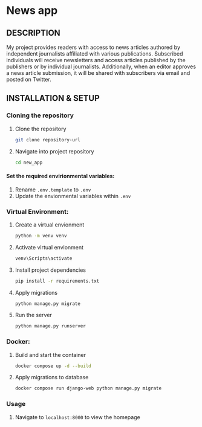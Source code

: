 # News app

## DESCRIPTION

My project provides readers with access to news articles authored by independent journalists affiliated with various publications. Subscribed individuals will receive newsletters and access articles published by the publishers or by individual journalists. Additionally, when an editor approves a news article submission, it will be shared with subscribers via email and posted on Twitter.

## INSTALLATION & SETUP

### Cloning the repository
1. Clone the repository
    ```bash
    git clone repository-url
    ```
2. Navigate into project repository
    ```bash
    cd new_app
    ```

#### Set the required envirionmental variables:
1. Rename `.env.template` to `.env`
2. Update the envionmental variables within `.env`

### Virtual Environment: 
1. Create a virtual envionment
    ```bash
    python -m venv venv 
    ```
2. Activate virtual envionment
    ```bash
    venv\Scripts\activate
    ```
3. Install project dependencies
    ```bash
    pip install -r requirements.txt
    ```
4. Apply migrations
    ```bash
    python manage.py migrate
    ```
5. Run the server
    ```bash
    python manage.py runserver
    ```

### Docker:
1. Build and start the container
    ```bash
    docker compose up -d --build
    ```
2. Apply migrations to database
    ```bash
	docker compose run django-web python manage.py migrate
    ```
	
### Usage

1. Navigate to `localhost:8000` to view the homepage



